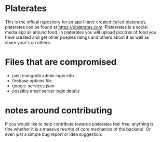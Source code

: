 # Platerates

This is the offical repository for an app I have created called platerates, platerates can be found at https://platerates.com. Platesrates is a social media app all around food. In platerates you will upload picutres of food you have created and get other poeples ratngs and others about it as well as share your's on others. 

# Files that are compromised
 - past mongodb admin login info  
 - firebase options file  
 - google-services.json
 - possibly email server login details

# notes around contributing

If you would like to help contribute towards platerates feel free, anything is fine whether it is a massive rewrite of core mechanics of the backend. Or even just a simple bug report or idea suggestion. 
